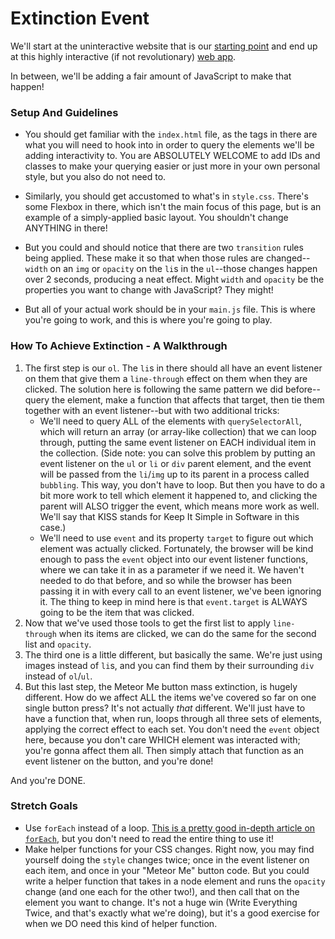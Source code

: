 # Extinction Event

We'll start at the uninteractive website that is our
[starting point](http://extinction-event-starting-point.surge.sh/) and end up at
this highly interactive (if not revolutionary)
[web app](http://extinction-event-solution.surge.sh/).

In between, we'll be adding a fair amount of JavaScript to make that happen!

### Setup And Guidelines

-   You should get familiar with the `index.html` file, as the tags in there are
    what you will need to hook into in order to query the elements we'll be
    adding interactivity to. You are ABSOLUTELY WELCOME to add IDs and classes
    to make your querying easier or just more in your own personal style, but
    you also do not need to.

-   Similarly, you should get accustomed to what's in `style.css`. There's some
    Flexbox in there, which isn't the main focus of this page, but is an example
    of a simply-applied basic layout. You shouldn't change ANYTHING in there!

-   But you could and should notice that there are two `transition` rules being
    applied. These make it so that when those rules are changed--`width` on an
    `img` or `opacity` on the `li`s in the `ul`--those changes happen over 2
    seconds, producing a neat effect. Might `width` and `opacity` be the
    properties you want to change with JavaScript? They might!

-   But all of your actual work should be in your `main.js` file. This is where
    you're going to work, and this is where you're going to play.

### How To Achieve Extinction - A Walkthrough

1. The first step is our `ol`. The `li`s in there should all have an event
   listener on them that give them a `line-through` effect on them when they are
   clicked. The solution here is following the same pattern we did before--query
   the element, make a function that affects that target, then tie them together
   with an event listener--but with two additional tricks:
    - We'll need to query ALL of the elements with `querySelectorAll`, which
      will return an array (or array-like collection) that we can loop through,
      putting the same event listener on EACH individual item in the collection.
      (Side note: you can solve this problem by putting an event listener on the
      `ul` or `li` or `div` parent element, and the event will be passed from
      the `li`/`img` up to its parent in a process called `bubbling`. This way,
      you don't have to loop. But then you have to do a bit more work to tell
      which element it happened to, and clicking the parent will ALSO trigger
      the event, which means more work as well. We'll say that KISS stands for
      Keep It Simple in Software in this case.)
    - We'll need to use `event` and its property `target` to figure out which
      element was actually clicked. Fortunately, the browser will be kind enough
      to pass the `event` object into our event listener functions, where we can
      take it in as a parameter if we need it. We haven't needed to do that
      before, and so while the browser has been passing it in with every call to
      an event listener, we've been ignoring it. The thing to keep in mind here
      is that `event.target` is ALWAYS going to be the item that was clicked.
2. Now that we've used those tools to get the first list to apply `line-through`
   when its items are clicked, we can do the same for the second list and
   `opacity`.
3. The third one is a little different, but basically the same. We're just using
   images instead of `li`s, and you can find them by their surrounding `div`
   instead of `ol`/`ul`.
4. But this last step, the Meteor Me button mass extinction, is hugely
   different. How do we affect ALL the items we've covered so far on one single
   button press? It's not actually _that_ different. We'll just have to have a
   function that, when run, loops through all three sets of elements, applying
   the correct effect to each set. You don't need the `event` object here,
   because you don't care WHICH element was interacted with; you're gonna affect
   them all. Then simply attach that function as an event listener on the
   button, and you're done!

And you're DONE.

### Stretch Goals

-   Use `forEach` instead of a loop.
    [This is a pretty good in-depth article on `forEach`](https://appdividend.com/2018/09/12/javascript-foreach-example/),
    but you don't need to read the entire thing to use it!
-   Make helper functions for your CSS changes. Right now, you may find yourself
    doing the `style` changes twice; once in the event listener on each item,
    and once in your "Meteor Me" button code. But you could write a helper
    function that takes in a node element and runs the `opacity` change (and one
    each for the other two!), and then call that on the element you want to
    change. It's not a huge win (Write Everything Twice, and that's exactly what
    we're doing), but it's a good exercise for when we DO need this kind of
    helper function.
